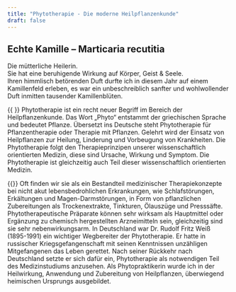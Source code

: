 ```yaml
---
title: "Phytotherapie - Die moderne Heilpflanzenkunde"
draft: false
---
```

## Echte Kamille – Marticaria recutitia

Die mütterliche Heilerin.
<br>
Sie hat eine beruhigende Wirkung auf Körper, Geist & Seele.
<br>
Ihren himmlisch betörenden Duft durfte ich in diesem Jahr auf einem Kamillenfeld erleben, es war ein unbeschreiblich sanfter und wohlwollender Duft inmitten tausender Kamillenblüten.

{{<figure-with-text image="/img/Phyto_Kamille.jpg" alt="Echte Kamille" width="40%" caption="Optional caption"/> }}
Phytotherapie ist ein recht neuer Begriff im Bereich der Heilpflanzenkunde. Das Wort „Phyto“ entstammt der griechischen Sprache und bedeutet Pflanze. Übersetzt ins Deutsche steht Phytotherapie für Pflanzentherapie oder Therapie mit Pflanzen. Gelehrt wird der Einsatz von Heilpflanzen zur Heilung, Linderung und Vorbeugung von Krankheiten. 
Die Phytotherapie folgt den Therapieprinzipen unserer wissenschaftlich orientierten Medizin, diese sind Ursache, Wirkung und Symptom. Die Phytotherapie ist gleichzeitig auch Teil dieser wissenschaftlich orientierten Medizin.

{{<figure-with-text image="img/Phyto_Horizontal.jpg" width="100%" alt="Horizontal" position="center" height="200px" fit="cover" />}}
Oft finden wir sie als ein Bestandteil medizinischer Therapiekonzepte bei nicht akut lebensbedrohlichen Erkrankungen, wie Schlafstörungen, Erkältungen und Magen-Darmstörungen, in Form von pflanzlichen Zubereitungen als Trockenextrakte, Tinkturen, Ölauszüge und Presssäfte. Phytotherapeutische Präparate können sehr wirksam als Hauptmittel oder Ergänzung zu chemisch hergestellten Arzneimitteln sein, gleichzeitig sind sie sehr nebenwirkungsarm. In Deutschland war Dr. Rudolf Fritz Weiß (1895-1991) ein wichtiger Wegbereiter der Phytotherapie. Er hatte in russischer Kriegsgefangenschaft mit seinen Kenntnissen unzähligen Mitgefangenen das Leben gerettet. Nach seiner Rückkehr nach Deutschland setzte er sich dafür ein, Phytotherapie als notwendigen Teil des Medizinstudiums anzusehen. Als Phytopraktikerin wurde ich in der Heilwirkung, Anwendung und Zubereitung von Heilpflanzen, überwiegend heimischen Ursprungs ausgebildet.
